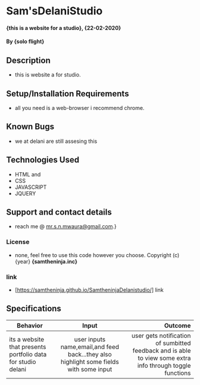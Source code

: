 # Sam'sDelaniStudio
#### {this is a website for a studio}, {22-02-2020}
#### By **{solo flight}**
## Description
* this is website a for studio.
## Setup/Installation Requirements
* all you need is a web-browser i recommend chrome.
## Known Bugs
* we at delani are still assesing this
## Technologies Used
* HTML and 
* CSS 
* JAVASCRIPT
* JQUERY
## Support and contact details
* reach me @ mr.s.n.mwaura@gmail.com.}
### License
* none, feel free to use this code however you choose.
Copyright (c) {year} **{samtheninja.inc}**
### link
* [https://samtheninja.github.io/SamtheninjaDelanistudio/] link
## Specifications
| Behavior        | Input           | Outcome  |
| ------------- |:-------------:| -----:|
| its a website that presents portfolio data for studio delani | user inputs name,email,and feed back...they also highlight some fields with some input |user gets notification of sumbitted feedback and is able to view some extra info through toggle functions|

